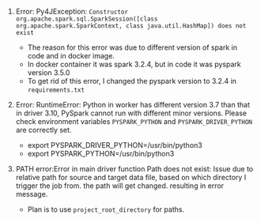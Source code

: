 1. Error: Py4JException: `Constructor org.apache.spark.sql.SparkSession([class org.apache.spark.SparkContext, class java.util.HashMap]) does not exist`
   - The reason for this error was due to different version of spark in code and in docker image.
   - In docker container it was spark 3.2.4, but in code it was pyspark version 3.5.0
   - To get rid of this error, I changed the pyspark version to 3.2.4 in `requirements.txt`
2. Error: RuntimeError: Python in worker has different version 3.7 than that in driver 3.10, PySpark cannot run with different minor versions. 
Please check environment variables `PYSPARK_PYTHON` and `PYSPARK_DRIVER_PYTHON` are correctly set. 
   - export PYSPARK_DRIVER_PYTHON=/usr/bin/python3 
   - export PYSPARK_PYTHON=/usr/bin/python3

3. PATH error:Error in main driver function Path does not exist: Issue due to relative path for source and target data file, 
based on which directory I trigger the job from. the path will get changed. resulting in error message. 
   - Plan is to use `project_root_directory` for paths. 
